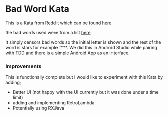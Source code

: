 # Bad Word Kata #

This is a Kata from Reddit which can be found [here](https://www.reddit.com/r/dailyprogrammer/comments/106gse/9202012_challenge_100_intermediate_bad_word_filter/
)

the bad words used were from a list [here](http://www.bannedwordlist.com/lists/swearWords.txt)

It simply censors bad words so the initial letter is shown and the rest of the word is stars for example f***. We did this in Android Studio while pairing with TDD and there is a simple Android App as an interface.

### Improvements ###

This is functionally complete but I would like to experiment with this Kata by adding;

* Better UI (not happy with the UI currently but it was done under a time limit)
* adding and implementing RetroLambda
* Potentially using RXJava
